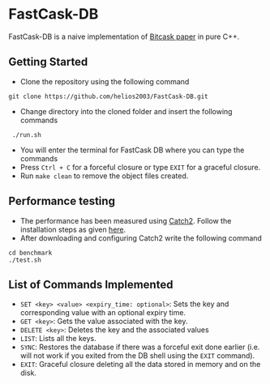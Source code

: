 # FastCask-DB

FastCask-DB is a naive implementation of [Bitcask paper](https://riak.com/assets/bitcask-intro.pdf) in pure C++.

## Getting Started
- Clone the repository using the following command
```
git clone https://github.com/helios2003/FastCask-DB.git
```
- Change directory into the cloned folder and insert the following commands
```
 ./run.sh
```
- You will enter the terminal for FastCask DB where you can type the commands
- Press ``Ctrl + C`` for a forceful closure or type ``EXIT`` for a graceful closure.
- Run ``make clean`` to remove the object files created.

## Performance testing
- The performance has been measured using [Catch2](https://github.com/catchorg/Catch2). Follow the installation steps as given [here](https://github.com/catchorg/Catch2/blob/devel/docs/tutorial.md#top).
- After downloading and configuring Catch2 write the following command
```
cd benchmark
./test.sh
``` 
## List of Commands Implemented
- ``SET <key> <value> <expiry_time: optional>``: Sets the key and corresponding value with an optional expiry time.
- ``GET <key>``: Gets the value associated with the key.
- ``DELETE <key>``: Deletes the key and the associated values
- ``LIST``: Lists all the keys.
- ``SYNC``: Restores the database if there was a forceful exit done earlier (i.e. will not work if you exited from the DB shell using the ``EXIT`` command).
- ``EXIT``: Graceful closure deleting all the data stored in memory and on the disk.